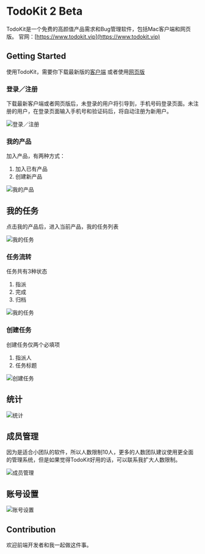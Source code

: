 # TodoKit 2 Beta

TodoKit是一个免费的高颜值产品需求和Bug管理软件，包括Mac客户端和网页版。
官网：[https://www.todokit.vip](https://www.todokit.vip)

## Getting Started

使用TodoKit，需要你下载最新版的[客户端](https://github.com/jeodiong/TodoKit/releases) 或者使用[网页版](https://www.todokit.vip)

### 登录／注册

下载最新客户端或者网页版后，未登录的用户将引导到，手机号码登录页面。未注册的用户，在登录页面输入手机号和验证码后，将自动注册为新用户。

![登录／注册](https://ws1.sinaimg.cn/large/006tNc79gy1fjk8m2hhczj31kw124q69.jpg)


### 我的产品

加入产品，有两种方式：

 1. 加入已有产品
 2. 创建新产品

![我的产品](https://ws4.sinaimg.cn/large/006tNc79gy1fl9hn6u6mtj31kw132dlz.jpg)


## 我的任务

点击我的产品后，进入当前产品，我的任务列表

![我的任务](https://ws2.sinaimg.cn/large/006tNc79gy1fl9hnl2tqzj31kw132jzd.jpg)


### 任务流转

任务共有3种状态

 1. 指派
 2. 完成
 3. 归档

![我的任务](https://ws3.sinaimg.cn/large/006tNc79gy1fl9hojzkvjj31kw132k4l.jpg)


### 创建任务

创建任务仅两个必填项

 1. 指派人
 2. 任务标题

![创建任务](https://ws2.sinaimg.cn/large/006tNc79gy1fl9hpjjuo4j31kw132n5i.jpg)


## 统计

![统计](https://ws4.sinaimg.cn/large/006tNc79gy1fl9hpzuhb4j31kw132qb6.jpg)


## 成员管理

因为是适合小团队的软件，所以人数限制10人，更多的人数团队建议使用更全面的管理系统，但是如果觉得TodoKit好用的话，可以联系我扩大人数限制。

![成员管理](https://ws4.sinaimg.cn/large/006tNc79gy1fl9hqctbvoj31kw132e0d.jpg)



## 账号设置
![账号设置](https://ws3.sinaimg.cn/large/006tNc79gy1fl9hqwau1xj31kw13247z.jpg)

## Contribution

欢迎前端开发者和我一起做这件事。

